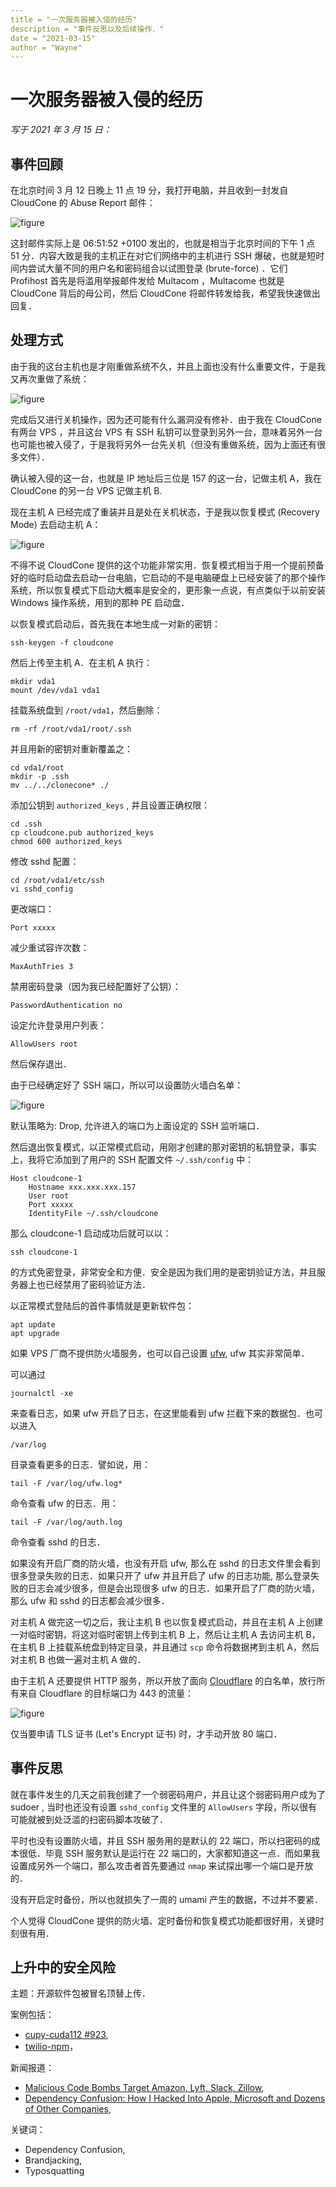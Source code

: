 ```yaml
---
title = "一次服务器被入侵的经历"
description = "事件反思以及后续操作．"
date = "2021-03-15"
author = "Wayne"
---
```


# 一次服务器被入侵的经历

*写于 2021 年 3 月 15 日：*

## 事件回顾

在北京时间 3 月 12 日晚上 11 点 19 分，我打开电脑，并且收到一封发自 CloudCone 的 Abuse Report 邮件：

![figure](/measures-after-an-abuse-warning/1.png)

这封邮件实际上是 06:51:52 +0100 发出的，也就是相当于北京时间的下午 1 点 51 分．内容大致是我的主机正在对它们网络中的主机进行 SSH 爆破，也就是短时间内尝试大量不同的用户名和密码组合以试图登录 (brute-force) ．它们 Profihost 首先是将滥用举报邮件发给 Multacom ，Multacome 也就是 CloudCone 背后的母公司，然后 CloudCone 将邮件转发给我，希望我快速做出回复．

## 处理方式

由于我的这台主机也是才刚重做系统不久，并且上面也没有什么重要文件，于是我又再次重做了系统：

![figure](/measures-after-an-abuse-warning/2.png)

完成后又进行关机操作，因为还可能有什么漏洞没有修补．由于我在 CloudCone 有两台 VPS ，并且这台 VPS 有 SSH 私钥可以登录到另外一台，意味着另外一台也可能也被入侵了，于是我将另外一台先关机（但没有重做系统，因为上面还有很多文件）．

确认被入侵的这一台，也就是 IP 地址后三位是 157 的这一台，记做主机 A，我在 CloudCone 的另一台 VPS 记做主机 B.

现在主机 A 已经完成了重装并且是处在关机状态，于是我以恢复模式 (Recovery Mode) 去启动主机 A：

![figure](/measures-after-an-abuse-warning/3.png)

不得不说 CloudCone 提供的这个功能非常实用．恢复模式相当于用一个提前预备好的临时启动盘去启动一台电脑，它启动的不是电脑硬盘上已经安装了的那个操作系统，所以恢复模式下启动大概率是安全的，更形象一点说，有点类似于以前安装 Windows 操作系统，用到的那种 PE 启动盘．

以恢复模式启动后，首先我在本地生成一对新的密钥：

```
ssh-keygen -f cloudcone
```

然后上传至主机 A．在主机 A 执行：

```
mkdir vda1
mount /dev/vda1 vda1
```

挂载系统盘到 `/root/vda1`，然后删除：

```
rm -rf /root/vda1/root/.ssh
```

并且用新的密钥对重新覆盖之：

```
cd vda1/root
mkdir -p .ssh
mv ../../clonecone* ./
```

添加公钥到 `authorized_keys` , 并且设置正确权限：

```
cd .ssh
cp cloudcone.pub authorized_keys
chmod 600 authorized_keys
```

修改 sshd 配置：

```
cd /root/vda1/etc/ssh
vi sshd_config
```

更改端口：

```
Port xxxxx
```

减少重试容许次数：

```
MaxAuthTries 3
```

禁用密码登录（因为我已经配置好了公钥）：

```
PasswordAuthentication no
```

设定允许登录用户列表：

```
AllowUsers root
```

然后保存退出．

由于已经确定好了 SSH 端口，所以可以设置防火墙白名单：

![figure](/measures-after-an-abuse-warning/4.png)

默认策略为: Drop, 允许进入的端口为上面设定的 SSH 监听端口．

然后退出恢复模式，以正常模式启动，用刚才创建的那对密钥的私钥登录，事实上，我将它添加到了用户的 SSH 配置文件 `~/.ssh/config` 中：

```
Host cloudcone-1
    Hostname xxx.xxx.xxx.157
    User root
    Port xxxxx
    IdentityFile ~/.ssh/cloudcone
```

那么 cloudcone-1 启动成功后就可以以：

```
ssh cloudcone-1
```

的方式免密登录，非常安全和方便．安全是因为我们用的是密钥验证方法，并且服务器上也已经禁用了密码验证方法．

以正常模式登陆后的首件事情就是更新软件包：

```
apt update
apt upgrade
```

如果 VPS 厂商不提供防火墙服务，也可以自己设置 [ufw](https://help.ubuntu.com/community/UFW), ufw 其实非常简单．

可以通过

```
journalctl -xe
```

来查看日志，如果 ufw 开启了日志，在这里能看到 ufw 拦截下来的数据包．也可以进入

```
/var/log
```

目录查看更多的日志．譬如说，用：

```
tail -F /var/log/ufw.log*
```

命令查看 ufw 的日志．用：

```
tail -F /var/log/auth.log
```

命令查看 sshd 的日志．

如果没有开启厂商的防火墙，也没有开启 ufw, 那么在 sshd 的日志文件里会看到很多登录失败的日志．如果只开了 ufw 并且开启了 ufw 的日志功能, 那么登录失败的日志会减少很多，但是会出现很多 ufw 的日志．如果开启了厂商的防火墙，那么 ufw 和 sshd 的日志都会减少很多．

对主机 A 做完这一切之后，我让主机 B 也以恢复模式启动，并且在主机 A 上创建一对临时密钥，将这对临时密钥上传到主机 B 上，然后让主机 A 去访问主机 B，在主机 B 上挂载系统盘到特定目录，并且通过 `scp` 命令将数据拷到主机 A，然后对主机 B 也做一遍对主机 A 做的．

由于主机 A 还要提供 HTTP 服务，所以开放了面向 [Cloudflare](https://www.cloudflare.com/ips/) 的白名单，放行所有来自 Cloudflare 的目标端口为 443 的流量：

![figure](/measures-after-an-abuse-warning/5.png)

仅当要申请 TLS 证书 (Let's Encrypt 证书) 时，才手动开放 80 端口．

## 事件反思

就在事件发生的几天之前我创建了一个弱密码用户，并且让这个弱密码用户成为了 sudoer , 当时也还没有设置 `sshd_config` 文件里的 `AllowUsers` 字段，所以很有可能就被到处泛滥的扫密码脚本攻破了．

平时也没有设置防火墙，并且 SSH 服务用的是默认的 22 端口，所以扫密码的成本很低．毕竟 SSH 服务默认是运行在 22 端口的，大家都知道这一点．而如果我设置成另外一个端口，那么攻击者首先要通过 `nmap` 来试探出哪一个端口是开放的．

没有开启定时备份，所以也就损失了一周的 umami 产生的数据，不过并不要紧．

个人觉得 CloudCone 提供的防火墙、定时备份和恢复模式功能都很好用，关键时刻很有用．

## 上升中的安全风险

主题：开源软件包被冒名顶替上传．

案例包括：

- [cupy-cuda112 #923](https://github.com/pypa/pypi-support/issues/923), 
- [twilio-npm](https://blog.sonatype.com/twilio-npm-is-brandjacking-malware-in-disguise)，

新闻报道：

- [Malicious Code Bombs Target Amazon, Lyft, Slack, Zillow](https://threatpost.com/malicious-code-bombs-amazon-lyft-slack-zillow/164455/), 
- [Dependency Confusion: How I Hacked Into Apple, Microsoft and Dozens of Other Companies](https://medium.com/@alex.birsan/dependency-confusion-4a5d60fec610),

关键词：

- Dependency Confusion, 
- Brandjacking,
- Typosquatting
